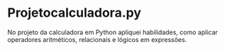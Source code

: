 # Projetocalculadora.py
No projeto da calculadora em Python apliquei habilidades, como aplicar operadores aritméticos, relacionais e lógicos em expressões.

